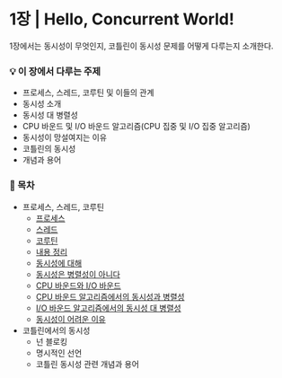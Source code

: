 # 1장 | Hello, Concurrent World!
1장에서는 동시성이 무엇인지, 코틀린이 동시성 문제를 어떻게 다루는지 소개한다.

### 💡 이 장에서 다루는 주제
- 프로세스, 스레드, 코루틴 및 이들의 관계
- 동시성 소개
- 동시성 대 병렬성
- CPU 바운드 및 I/O 바운드 알고리즘(CPU 집중 및 I/O 집중 알고리즘)
- 동시성이 망설여지는 이유
- 코틀린의 동시성
- 개념과 용어

### 📝 목차
- 프로세스, 스레드, 코루틴
  - [프로세스](https://github.com/jionchu/Read-Dev-Book/tree/main/코틀린%20동시성%20프로그래밍/1장%20%7C%20Hello%2C%20Concurrent%20World!/프로세스%2C%20스레드%2C%20코루틴.md#1-프로세스)
  - [스레드](https://github.com/jionchu/Read-Dev-Book/tree/main/코틀린%20동시성%20프로그래밍/1장%20%7C%20Hello%2C%20Concurrent%20World!/프로세스%2C%20스레드%2C%20코루틴.md#2-스레드)
  - [코루틴](https://github.com/jionchu/Read-Dev-Book/tree/main/코틀린%20동시성%20프로그래밍/1장%20%7C%20Hello%2C%20Concurrent%20World!/프로세스%2C%20스레드%2C%20코루틴.md#3-코루틴)
  - [내용 정리](https://github.com/jionchu/Read-Dev-Book/tree/main/코틀린%20동시성%20프로그래밍/1장%20%7C%20Hello%2C%20Concurrent%20World!/프로세스%2C%20스레드%2C%20코루틴.md#white_check_mark-내용-정리)
  - [동시성에 대해](https://github.com/jionchu/Read-Dev-Book/tree/main/코틀린%20동시성%20프로그래밍/1장%20%7C%20Hello%2C%20Concurrent%20World!/동시성.md#1-동시성에-대해)
  - [동시성은 병렬성이 아니다](https://github.com/jionchu/Read-Dev-Book/tree/main/코틀린%20동시성%20프로그래밍/1장%20%7C%20Hello%2C%20Concurrent%20World!/동시성.md#2-동시성은-병렬성이-아니다)
  - [CPU 바운드와 I/O 바운드](https://github.com/jionchu/Read-Dev-Book/tree/main/코틀린%20동시성%20프로그래밍/1장%20%7C%20Hello%2C%20Concurrent%20World!/CPU%20바운드와%20IO%20바운드.md#1-cpu-바운드와-io-바운드)
  - [CPU 바운드 알고리즘에서의 동시성과 병렬성](https://github.com/jionchu/Read-Dev-Book/tree/main/코틀린%20동시성%20프로그래밍/1장%20%7C%20Hello%2C%20Concurrent%20World!/CPU%20바운드와%20IO%20바운드.md#2-cpu-바운드-알고리즘에서의-동시성과-병렬성)
  - [I/O 바운드 알고리즘에서의 동시성 대 병렬성](https://github.com/jionchu/Read-Dev-Book/tree/main/코틀린%20동시성%20프로그래밍/1장%20%7C%20Hello%2C%20Concurrent%20World!/CPU%20바운드와%20IO%20바운드.md#3-io-바운드-알고리즘에서의-동시성과-병렬성)
  - [동시성이 어려운 이유](https://github.com/jionchu/Read-Dev-Book/tree/main/코틀린%20동시성%20프로그래밍/1장%20%7C%20Hello%2C%20Concurrent%20World!/동시성이%20어려운%20이유.md)
- 코틀린에서의 동시성
  - 넌 블로킹
  - 명시적인 선언
  - 코틀린 동시성 관련 개념과 용어
